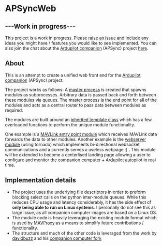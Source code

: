 # APSyncWeb

## ---Work in progress--- 
This project is a work in progress. Please [raise an issue](https://github.com/SamuelDudley/APSyncWeb/issues/new) and include any ideas you might have / features you would like to see implemented. You can also join the chat about the [Ardupilot companion](https://github.com/ArduPilot/companion) (APSync) project [here](https://gitter.im/ArduPilot/companion).

## About
This is an attempt to create a unified web front end for the [Ardupilot companion](https://github.com/ArduPilot/companion) (APSync) project.

The project works as follows: 
A [master process](https://github.com/SamuelDudley/APSyncWeb/blob/master/APSyncFramework/APSync.py) is created that spawns modules as subprocesses. Arbitrary data is passed back and forth between these modules via queues. 
The master process is the end point for all of the modules and acts as a central router to pass data between modules as required.

The modules are built around an [inherited template class](https://github.com/SamuelDudley/APSyncWeb/blob/master/APSyncFramework/modules/lib/APSync_module.py) which has a few overloaded functions to perform the unique module functionality.

One example is a [MAVLink entry point module](https://github.com/SamuelDudley/APSyncWeb/blob/master/APSyncFramework/modules/APSync_mavlink/__init__.py) which receives MAVLink data forwards the  data to other modules.
Another example is the [webserver module](https://github.com/SamuelDudley/APSyncWeb/blob/master/APSyncFramework/modules/APSync_webserver/__init__.py) (using tornado) which implements bi-directional websocket communications and a currently serves a useless webpage :) . This module will be extended to become a centerlised landing page allowing a user to configure and monitor the companion computer + Ardupilot autopilot in real time.

## Implementation details
* The project uses the underlying file descriptors in order to preform blocking select calls on the python inter-module queues. While this reduces CPU usage and latency considerably, it has the side effect of __only being able to run on Linux systems__. I personally do not see this as large issue, as all companion computer images are based on a Linux OS.
* The module code is heavily leveraging the existing module format which is used by [MAVProxy](https://github.com/ArduPilot/MAVProxy) as a means to simplify future contributions / functionality.
* The structure and much of the other code is leveraged from the work by [davidbuzz](https://github.com/davidbuzz) and his [companion computer fork](https://github.com/davidbuzz/companion/tree/webconfig_wip/Common/WebConfigServer)
